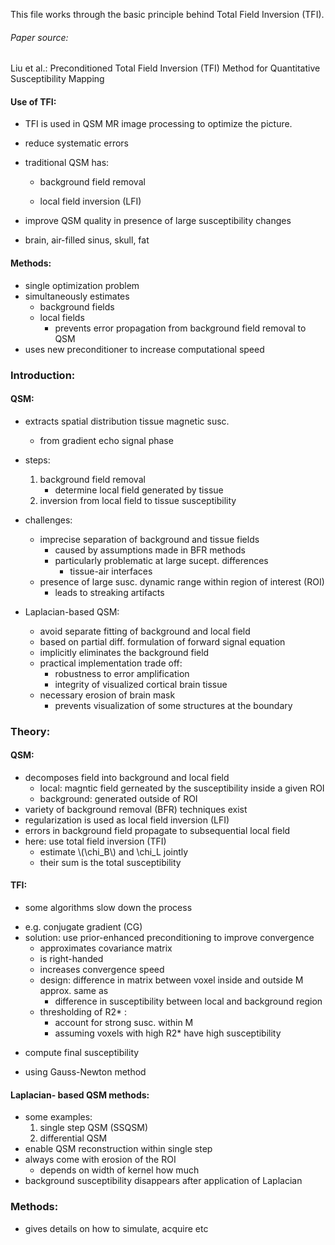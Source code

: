 This file works through the basic principle behind Total Field Inversion (TFI).
###### Paper source:
Liu et al.: Preconditioned Total Field Inversion (TFI) Method for Quantitative Susceptibility Mapping

#### Use of TFI:
* TFI is used in QSM MR image processing to optimize the picture.
- reduce systematic errors
- traditional QSM has: 

  - background field removal
  
  - local field inversion (LFI)

- improve QSM quality in presence of large susceptibility changes
- brain, air-filled sinus, skull, fat

#### Methods:
- single optimization problem
- simultaneously estimates
    * background fields
    * local fields
        -  prevents error propagation from background field removal to QSM
- uses new preconditioner to increase computational speed

### Introduction:
#### QSM:
- extracts spatial distribution tissue magnetic susc.
  * from gradient echo signal phase
- steps:
    1) background field removal
        - determine local field generated by tissue
    2) inversion from local field to tissue susceptibility

- challenges:
  * imprecise separation of background and tissue fields
    * caused by assumptions made in BFR methods
    * particularly problematic at large sucept. differences
      * tissue-air interfaces
  * presence of large susc. dynamic range within region of interest (ROI)
       * leads to streaking artifacts

- Laplacian-based QSM:
    - avoid separate fitting of background and local field
    - based on partial diff. formulation of forward signal equation
    - implicitly eliminates the background field
    - practical implementation trade off:
        - robustness to error amplification
        - integrity of visualized cortical brain tissue
    - necessary erosion of brain mask
        - prevents visualization of some structures at the boundary
        
### Theory:
#### QSM: 
- decomposes field into background and local field
    - local: magntic field gerneated by the susceptibility inside a given ROI
    - background: generated outside of ROI
- variety of background removal (BFR) techniques exist 
- regularization is used as local field  inversion (LFI)
- errors in background field propagate to subsequential local field
- here: use total field inversion (TFI)
    * estimate \\(\chi_B\\) and \chi_L jointly
    * their sum is the total susceptibility

#### TFI:
-  some algorithms slow down the process
* e.g. conjugate gradient (CG)
* solution: use prior-enhanced preconditioning to improve convergence
    * approximates covariance matrix
    * is right-handed
    * increases convergence speed
    * design: difference in matrix between voxel inside and outside M approx. same as
        * difference in susceptibility between local and background region 
    * thresholding of R2* :
        * account for strong susc. within M
        * assuming voxels with high R2* have high susceptibility
- compute final susceptibility
* using Gauss-Newton method
    
#### Laplacian- based QSM methods:
- some examples:
    1) single step QSM (SSQSM)
    2) differential QSM
- enable QSM reconstruction within single step
- always come with erosion of the ROI
    - depends on width of kernel how much
- background susceptibility disappears after application of Laplacian 

### Methods: 
- gives details on how to simulate, acquire etc


